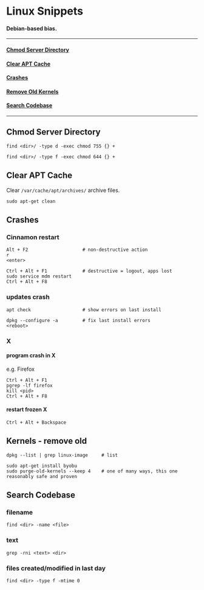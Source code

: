 
# Linux Snippets

#### Debian-based bias.


----

#### [Chmod Server Directory](#chmod)
#### [Clear APT Cache](#apt)
#### [Crashes](#crashes)
#### [Remove Old Kernels](#kernels)
#### [Search Codebase](#search)

----


<a id="chmod"></a>
## Chmod Server Directory

    find <dir>/ -type d -exec chmod 755 {} +

    find <dir>/ -type f -exec chmod 644 {} +


<a id="apt"></a>
## Clear APT Cache

Clear `/var/cache/apt/archives/` archive files.

    sudo apt-get clean


<a id="crashes"></a>
## Crashes

### Cinnamon restart

    Alt + F2                    # non-destructive action
    r
    <enter>

    Ctrl + Alt + F1             # destructive = logout, apps lost
    sudo service mdm restart
    Ctrl + Alt + F8

### updates crash

    apt check                   # show errors on last install

    dpkg --configure -a         # fix last install errors
    <reboot>

### X

#### program crash in X

e.g. Firefox

    Ctrl + Alt + F1
    pgrep -lf firefox
    kill <pid>
    Ctrl + Alt + F8

#### restart frozen X

    Ctrl + Alt + Backspace


<a id="kernels"></a>
## Kernels - remove old

    dpkg --list | grep linux-image     # list

    sudo apt-get install byobu
    sudo purge-old-kernels --keep 4    # one of many ways, this one reasonably safe and proven


<a id="search"></a>
## Search Codebase

### filename

    find <dir> -name <file>

### text

    grep -rni <text> <dir>

### files created/modified in last day

    find <dir> -type f -mtime 0
